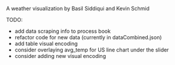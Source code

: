 A weather visualization by Basil Siddiqui and Kevin Schmid


TODO:
- add data scraping info to process book
- refactor code for new data (currently in dataCombined.json)
- add table visual encoding
- consider overlaying avg_temp for US line chart under the slider
- consider adding new visual encoding